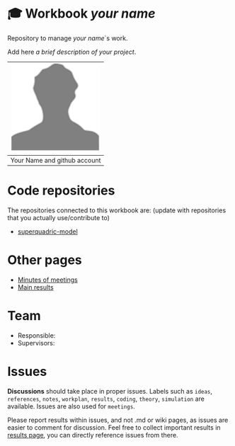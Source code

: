# 🎓 Workbook _your name_

Repository to manage _your name_`s work. 
    
Add here _a brief description of your project_.

| <img src="your-picture.png" alt="your name and github account" width="200" height="200" /> |
| :----------------------------------------------------: |
| Your Name and github account |

    
# Code repositories

The repositories connected to this workbook are: (update with repositories that you actually use/contribute to)
- [superquadric-model](https://github.com/robotology/superquadric-model)	

# Other pages

* [Minutes of meetings](minutes/README.md)  
* [Main results](results/README.md)


# Team

* Responsible: <your name>
* Supervisors: <list here names of supervisors>
    
# Issues

 **Discussions** should take place in proper issues. Labels such as `ideas`, `references`, `notes`, `workplan`, `results`, `coding`, `theory`, `simulation` are available. Issues are also used for `meetings`.

Please report results within issues, and not .md or wiki pages, as issues are easier to comment for discussion. Feel free to collect important results in [results page](results/README.md), you can directly reference issues from there.


